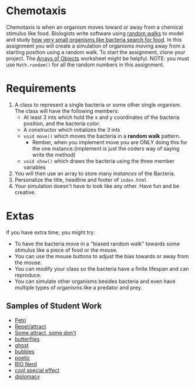Chemotaxis
==========
Chemotaxis is when an organism moves toward or away from a chemical stimulus like food. Biologists write software using [random walks](http://www.mit.edu/~kardar/teaching/projects/chemotaxis(AndreaSchmidt)/random.htm) to model and study [how very small organisms like bacteria search for food](http://www.mit.edu/~kardar/teaching/projects/chemotaxis(AndreaSchmidt)/). In this assignment you will create a simulation of organisms moving away from a starting position using a random walk. To start the assignment, clone your project. The [Arrays of Objects](https://drive.google.com/open?id=1ZH9jtPl_y4Mq-ae9OHjvfcRygQGkxSYG) worksheet might be helpful. NOTE: you must use `Math.random()` for all the random numbers in this assignment. 

Requirements
============
1. A class to represent a single bacteria or some other single organism. The class will have the following members:
   - At least 3 ints which hold the x and y coordinates of the bacteria position, and the bacteria color.
   - A constructor which initializes the 3 ints
   - `void move()` which moves the bacteria in a **random walk** pattern.
     - Rember, when you implement move you are ONLY doing this for the one instance.(implement is just the coders way of saying write the method) 
   - `void show()` which draws the bacteria using the three member variables 
2. You will then use an array to store many *instances* of the Bacteria. 
3. Personalize the title, headline and footer of `index.html`
4. Your simulation doesn't have to look like any other. Have fun and be creative.
   
Extas
==========
If you have extra time, you might try:
* To have the bacteria move in a "biased random walk" towards some stimulus like a piece of food or the mouse. 
* You can use the mouse buttons to adjust the bias towards or away from the mouse. 
* You can modify your class so the bacteria have a finite lifespan and can reproduce. 
* You can simulate other organisms besides bacteria and even have multiple types of organisms like a predator and prey. 


Samples of Student Work
-----------------------
* [Petri](https://belee7.github.io/Chemotaxis/)   
* [Repel/attract](https://danieldoan101.github.io/Chemotaxis/)   
* [Some attract, some don't](https://jizeng2.github.io/Chemotaxis/)
* [butterflies](https://lulzees.github.io/Chemotaxis/)
* [ghost](https://darkefox.github.io/Chemotaxis/)
* [bubbles](https://potato-krisu.github.io/Chemotaxis/)
* [poetic](https://lancytan.github.io/Chemotaxis/)
* [BIO Nerd](https://anli32.github.io/Chemotaxis/)
* [cool special effect](https://jalenng.github.io/Chemotaxis/)
* [diplomacy](https://riprivalov.github.io/Chemotaxis/)
 
